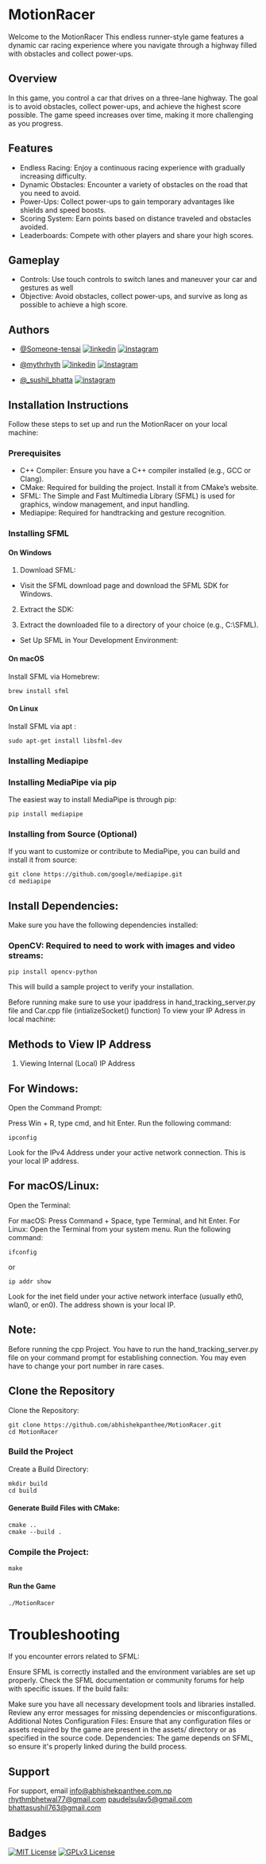 
# MotionRacer

Welcome to the MotionRacer This endless runner-style game features a dynamic car racing experience where you navigate through a highway filled with obstacles and collect power-ups.

## Overview
In this game, you control a car that drives on a three-lane highway. The goal is to avoid obstacles, collect power-ups, and achieve the highest score possible. The game speed increases over time, making it more challenging as you progress.

 ## Features
- Endless Racing: Enjoy a continuous racing experience with gradually increasing difficulty.
- Dynamic Obstacles: Encounter a variety of obstacles on the road that you need to avoid.
- Power-Ups: Collect power-ups to gain temporary advantages like shields and speed boosts.
- Scoring System: Earn points based on distance traveled and obstacles avoided.
- Leaderboards: Compete with other players and share your high scores.
## Gameplay
- Controls: Use touch controls to switch lanes and maneuver your car and gestures as well 
- Objective: Avoid obstacles, collect power-ups, and survive as long as possible to achieve a high score.














## Authors

- [@Someone-tensai](https://www.github.com/Someone-tensai)
  [![linkedin](https://img.shields.io/badge/linkedin-0A66C2?style=for-the-badge&logo=linkedin&logoColor=black)](https://www.linkedin.com/in/sulav-paudel-5308a6305/) 
   [![instagram](https://img.shields.io/badge/instagram-0A66C2?style=for-the-badge&logo=instagram&logoColor=black)](https://www.instagram.com/paudelsulav1/)

- [@mythrhyth](https://www.github.com/mythrhyth)
  [![linkedin](https://img.shields.io/badge/linkedin-0A66C2?style=for-the-badge&logo=linkedin&logoColor=black)](https://www.linkedin.com/in/rhythm-bhetwal-957a7826a/)
    [![instagram](https://img.shields.io/badge/instagram-0A66C2?style=for-the-badge&logo=instagram&logoColor=black)](https://www.instagram.com/_rhythm_.exe/)

- [@_sushil_bhatta](https://www.github.com)
  [![instagram](https://img.shields.io/badge/instagram-0A66C2?style=for-the-badge&logo=instagram&logoColor=black)](https://www.instagram.com/_sushil_bhatta/)


## Installation Instructions
Follow these steps to set up and run the MotionRacer on your local machine:

 ### Prerequisites
- C++ Compiler: Ensure you have a C++ compiler installed (e.g., GCC or Clang).
- CMake: Required for building the project. Install it from CMake’s website.
- SFML: The Simple and Fast Multimedia Library (SFML) is used for graphics, window management, and input handling.
- Mediapipe: Required for handtracking and gesture recognition. 
### Installing SFML
 #### On Windows
1. Download SFML:
- Visit the SFML download page and download the SFML SDK for Windows.

2. Extract the SDK:

3. Extract the downloaded file to a directory of your choice (e.g., C:\SFML).
- Set Up SFML in Your Development Environment:

 #### On macOS
 Install SFML via Homebrew:
```
brew install sfml
```
#### On Linux
Install SFML via apt :
```
sudo apt-get install libsfml-dev
```
### Installing Mediapipe
### Installing MediaPipe via pip
The easiest way to install MediaPipe is through pip:
```
pip install mediapipe
```
### Installing from Source (Optional)
If you want to customize or contribute to MediaPipe, you can build and install it from source:

```
git clone https://github.com/google/mediapipe.git
cd mediapipe
```

## Install Dependencies:
Make sure you have the following dependencies installed:

### OpenCV: Required to need to work with images and video streams:

```
pip install opencv-python

```

This will build a sample project to verify your installation.

Before running make sure to use your ipaddress in hand_tracking_server.py file and Car.cpp file (intializeSocket() function)
To view your IP Adress in local machine:
## Methods to View IP Address
1. Viewing Internal (Local) IP Address
## For Windows:
Open the Command Prompt:

Press Win + R, type cmd, and hit Enter.
Run the following command:

```
ipconfig

```
Look for the IPv4 Address under your active network connection. This is your local IP address.

## For macOS/Linux:
Open the Terminal:

For macOS: Press Command + Space, type Terminal, and hit Enter.
For Linux: Open the Terminal from your system menu.
Run the following command:

```
ifconfig

```
or

```
ip addr show

```
Look for the inet field under your active network interface (usually eth0, wlan0, or en0). The address shown is your local IP.

## Note:
 Before running the cpp Project. You have to run the hand_tracking_server.py file on your command prompt for establishing connection. You may even have to change your port number in rare cases.

## Clone the Repository
Clone the Repository:
```
git clone https://github.com/abhishekpanthee/MotionRacer.git
cd MotionRacer
```
### Build the Project
Create a Build Directory:
```
mkdir build
cd build
```
#### Generate Build Files with CMake:

```
cmake ..
cmake --build .
```
### Compile the Project:

```
make
```
#### Run the Game
```
./MotionRacer
```

# Troubleshooting
If you encounter errors related to SFML:

Ensure SFML is correctly installed and the environment variables are set up properly.
Check the SFML documentation or community forums for help with specific issues.
If the build fails:

Make sure you have all necessary development tools and libraries installed.
Review any error messages for missing dependencies or misconfigurations.
Additional Notes
Configuration Files: Ensure that any configuration files or assets required by the game are present in the assets/ directory or as specified in the source code.
Dependencies: The game depends on SFML, so ensure it's properly linked during the build process.
## Support

For support, email info@abhishekpanthee.com.np  rhythmbhetwal77@gmail.com paudelsulav5@gmail.com bhattasushil763@gmail.com


## Badges


[![MIT License](https://img.shields.io/badge/License-MIT-green.svg)](https://choosealicense.com/licenses/mit/)
[![GPLv3 License](https://img.shields.io/badge/License-GPL%20v3-yellow.svg)](https://opensource.org/licenses/)


